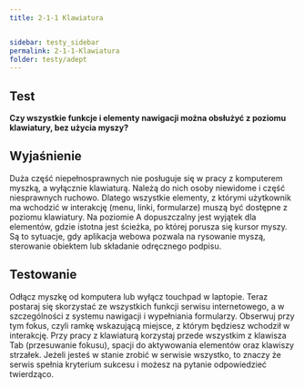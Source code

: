 ```yaml
---
title: 2-1-1 Klawiatura


sidebar: testy_sidebar
permalink: 2-1-1-Klawiatura
folder: testy/adept
---
```


## Test
**Czy wszystkie funkcje i elementy nawigacji można obsłużyć z poziomu klawiatury, bez użycia myszy?**

## Wyjaśnienie
Duża część niepełnosprawnych nie posługuje się w pracy z komputerem myszką, a wyłącznie klawiaturą. Należą do nich osoby niewidome i część niesprawnych ruchowo. Dlatego wszystkie elementy, z którymi użytkownik ma wchodzić w interakcję (menu, linki, formularze) muszą być dostępne z poziomu klawiatury. Na poziomie A dopuszczalny jest wyjątek dla elementów, gdzie istotna jest ścieżka, po której porusza się kursor myszy. Są to sytuacje, gdy aplikacja webowa pozwala na rysowanie myszą, sterowanie obiektem lub składanie odręcznego podpisu.

## Testowanie
Odłącz myszkę od komputera lub wyłącz touchpad w laptopie. Teraz postaraj się skorzystać ze wszystkich funkcji serwisu internetowego, a w szczególności z systemu nawigacji i wypełniania formularzy. Obserwuj przy tym fokus, czyli ramkę wskazującą miejsce, z którym będziesz wchodził w interakcję. Przy pracy z klawiaturą korzystaj przede wszystkim z klawisza Tab (przesuwanie fokusu), spacji do aktywowania elementów oraz klawiszy strzałek. Jeżeli jesteś w stanie zrobić w serwisie wszystko, to znaczy że serwis spełnia kryterium sukcesu i możesz na pytanie odpowiedzieć twierdząco.
